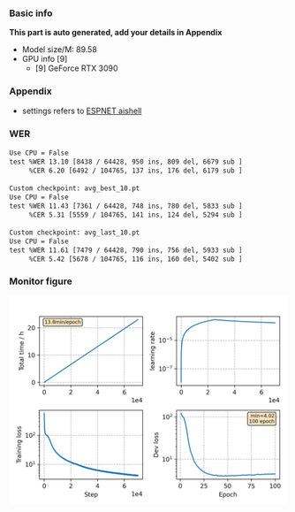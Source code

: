 ### Basic info

**This part is auto generated, add your details in Appendix**

* Model size/M: 89.58
* GPU info \[9\]
  * \[9\] GeForce RTX 3090

### Appendix

* settings refers to [ESPNET aishell](https://github.com/espnet/espnet/blob/master/egs/aishell/asr1/RESULTS.md#conformer-transducer)

### WER
```
Use CPU = False
test %WER 13.10 [8438 / 64428, 950 ins, 809 del, 6679 sub ]
     %CER 6.20 [6492 / 104765, 137 ins, 176 del, 6179 sub ]

Custom checkpoint: avg_best_10.pt
Use CPU = False
test %WER 11.43 [7361 / 64428, 748 ins, 780 del, 5833 sub ]
     %CER 5.31 [5559 / 104765, 141 ins, 124 del, 5294 sub ]

Custom checkpoint: avg_last_10.pt
Use CPU = False
test %WER 11.61 [7479 / 64428, 790 ins, 756 del, 5933 sub ]
     %CER 5.42 [5678 / 104765, 116 ins, 160 del, 5402 sub ]
```

### Monitor figure
![monitor](./monitor.png)
